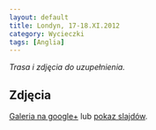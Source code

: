 ```yaml
---
layout: default
title: Londyn, 17-18.XI.2012
category: Wycieczki
tags: [Anglia]
---
```


*Trasa i zdjęcia do uzupełnienia.*

Zdjęcia
-------

[Galeria na google+](https://plus.google.com/photos/+TomekKobyli%C5%84ski/albums/5812304448375915361) lub
[pokaz slajdów](https://plus.google.com/photos/+TomekKobyli%C5%84ski/albums/5812304448375915361/5812304468597403010?pid=5812304468597403010&oid=107342497566966508371).

